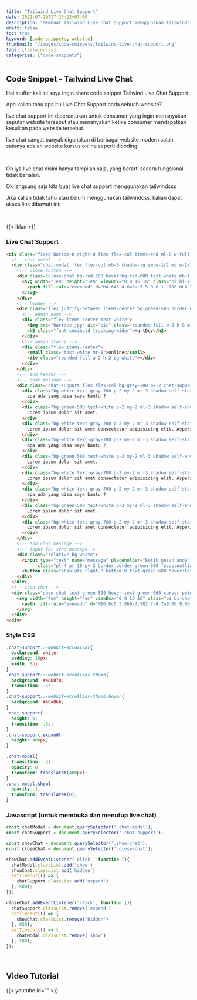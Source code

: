 ```yaml
---
title: "Tailwind Live Chat Support"
date: 2021-07-19T17:23:22+07:00
description: "Membuat Tailwind Live Chat Support menggunakan tailwindcss"
draft: false
toc: true
keyword: [code-snippets, website]
thumbnail: "/images/code-snippets/tailwind-live-chat-support.png"
tags: [tailwindcss]
categories: ["code-snippets"]
---
```


## Code Snippet - Tailwind Live Chat

Hei stuffer kali ini saya ingin share code snippet Tailwind Live Chat Support

Apa kalian tahu apa itu Live Chat Support pada sebuah website?

live chat support ini diperuntukan untuk consumer yang ingin menanyakan seputar website tersebut atau menanyakan ketika consumer mendapatkan kesulitan pada website tersebut.

live chat sangat banyak digunakan di berbagai website modern salah satunya adalah website kursus online seperti dicoding.

&nbsp;

Oh iya live chat disini hanya tampilan saja, yang berarti secara fungsional tidak berjalan.

Ok langsung saja kita buat live chat support menggunakan tailwindcss

Jika kalian tidak tahu atau belum menggunakan tailwindcss, kalian dapat akses link dibawah ini:

&nbsp;

{{< iklan >}}
### Live Chat Support
```html
<div class="fixed bottom-0 right-0 flex flex-col items-end ml-6 w-full">
  <!-- chat modal -->
  <div class="chat-modal flex flex-col mb-5 shadow-lg sm:w-1/2 md:w-1/3 lg:w-1/4 bg-white mx-2 md:mx-0 md:mr-5">
    <!-- close button -->
    <div class="close-chat bg-red-500 hover:bg-red-600 text-white mb-1 w-10 flex justify-center items-center px-2 py-1 rounded self-end cursor-pointer">
      <svg width="1em" height="1em" viewBox="0 0 16 16" class="bi bi-x" fill="currentColor" xmlns="http://www.w3.org/2000/svg">
        <path fill-rule="evenodd" d="M4.646 4.646a.5.5 0 0 1 .708 0L8 7.293l2.646-2.647a.5.5 0 0 1 .708.708L8.707 8l2.647 2.646a.5.5 0 0 1-.708.708L8 8.707l-2.646 2.647a.5.5 0 0 1-.708-.708L7.293 8 4.646 5.354a.5.5 0 0 1 0-.708z"/>
      </svg>
    </div>
    <!-- header -->
    <div class="flex justify-between items-center bg-green-500 border w-full p-2">
      <!-- admin name -->
      <div class="flex items-center text-white">
        <img src="hartdev.jpg" alt="pic" class="rounded-full w-8 h-8 mr-1">
        <h2 class="font-semibold tracking-wider">HartDev</h2>
      </div>
      <!-- admin status -->
      <div class="flex items-center">
        <small class="text-white mr-1">online</small>
        <div class="rounded-full w-2 h-2 bg-white"></div>
      </div>
    </div>
    <!-- end header -->
    <!-- chat message -->
    <div class="chat-support flex flex-col bg-gray-200 px-2 chat-support overflow-auto">
      <div class="bg-white text-gray-700 p-2 my-2 mr-3 shadow self-start rounded-r-lg rounded-b-lg">
        apa ada yang bisa saya bantu ?
      </div>
      <div class="bg-green-500 text-white p-2 my-2 ml-3 shadow self-end rounded-l-lg rounded-b-lg">
        Lorem ipsum dolor sit amet.
      </div>
      <div class="bg-white text-gray-700 p-2 my-2 mr-3 shadow self-start rounded-r-lg rounded-b-lg">
        Lorem ipsum dolor sit amet consectetur adipisicing elit. Asperiores quo quia corporis est. Nisi, natus.
      </div>
      <div class="bg-white text-gray-700 p-2 my-2 mr-3 shadow self-start rounded-r-lg rounded-b-lg">
        apa ada yang bisa saya bantu ?
      </div>
      <div class="bg-green-500 text-white p-2 my-2 ml-3 shadow self-end rounded-l-lg rounded-b-lg">
        Lorem ipsum dolor sit amet.
      </div>
      <div class="bg-white text-gray-700 p-2 my-2 mr-3 shadow self-start rounded-r-lg rounded-b-lg">
        Lorem ipsum dolor sit amet consectetur adipisicing elit. Asperiores quo quia corporis est. Nisi, natus.
      </div>
      <div class="bg-white text-gray-700 p-2 my-2 mr-3 shadow self-start rounded-r-lg rounded-b-lg">
        apa ada yang bisa saya bantu ?
      </div>
      <div class="bg-green-500 text-white p-2 my-2 ml-3 shadow self-end rounded-l-lg rounded-b-lg">
        Lorem ipsum dolor sit amet.
      </div>
      <div class="bg-white text-gray-700 p-2 my-2 mr-3 shadow self-start rounded-r-lg rounded-b-lg">
        Lorem ipsum dolor sit amet consectetur adipisicing elit. Asperiores quo quia corporis est. Nisi, natus.
      </div>
    </div>
    <!-- end chat message -->
    <!-- input for send message-->
    <div class="relative bg-white">
      <input type="text" name="message" placeholder="ketik pesan anda"
            class="pl-4 pr-10 py-2 border border-green-500 focus:outline-none w-full">
      <button class="absolute right-0 bottom-0 text-green-600 hover:text-green-500 m-1 px-3 py-1">Send</button>
    </div>
  </div>
  <!-- icon chat -->
  <div class="show-chat text-green-500 hover:text-green-600 cursor-pointer mx-10 mb-6 mt-4">
    <svg width="4em" height="4em" viewBox="0 0 16 16" class="bi bi-chat-text-fill" fill="currentColor" xmlns="http://www.w3.org/2000/svg">
      <path fill-rule="evenodd" d="M16 8c0 3.866-3.582 7-8 7a9.06 9.06 0 0 1-2.347-.306c-.584.296-1.925.864-4.181 1.234-.2.032-.352-.176-.273-.362.354-.836.674-1.95.77-2.966C.744 11.37 0 9.76 0 8c0-3.866 3.582-7 8-7s8 3.134 8 7zM4.5 5a.5.5 0 0 0 0 1h7a.5.5 0 0 0 0-1h-7zm0 2.5a.5.5 0 0 0 0 1h7a.5.5 0 0 0 0-1h-7zm0 2.5a.5.5 0 0 0 0 1h4a.5.5 0 0 0 0-1h-4z"/>
    </svg>
  </div>
</div>
```

### Style CSS
```css
.chat-support::-webkit-scrollbar{
  background: white;
  padding: 10px;
  width: 8px;
}
.chat-support::-webkit-scrollbar-thumb{
  background: #48BB78;
  transition: .5s;
}
.chat-support::-webkit-scrollbar-thumb:hover{
  background: #40a86b;
}
.chat-support{
  height: 0;
  transition: .5s;
}
.chat-support.expand{
  height: 400px;
}

.chat-modal{
  transition: .5s;
  opacity: 0;
  transform: translateX(400px);
}
.chat-modal.show{
  opacity: 1;
  transform: translateX(0);
}
```

### Javascript (untuk membuka dan menutup live chat)
```javascript
const chatModal = document.querySelector('.chat-modal');
const chatSupport = document.querySelector('.chat-support');

const showChat = document.querySelector('.show-chat');
const closeChat = document.querySelector('.close-chat');

showChat.addEventListener('click', function (){
  chatModal.classList.add('show')
  showChat.classList.add('hidden')
  setTimeout(() => {
    chatSupport.classList.add('expand')
  }, 500);
});

closeChat.addEventListener('click', function (){
  chatSupport.classList.remove('expand')
  setTimeout(() => {
    showChat.classList.remove('hidden')
  }, 820);
  setTimeout(() => {
    chatModal.classList.remove('show')
  }, 500);
});
```

&nbsp;

## Video Tutorial
{{< youtube id="" >}}